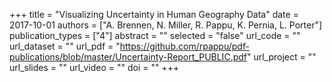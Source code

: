 +++
title = "Visualizing Uncertainty in Human Geography Data"
date = 2017-10-01
authors = ["A. Brennen, N. Miller, R. Pappu, K. Pernia, L. Porter"]
publication_types = ["4"]
abstract = ""
selected = "false"
url_code = ""
url_dataset = ""
url_pdf = "https://github.com/rpappu/pdf-publications/blob/master/Uncertainty-Report_PUBLIC.pdf"
url_project = ""
url_slides = ""
url_video = ""
doi = ""
+++
